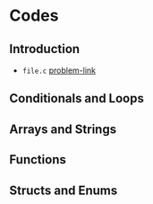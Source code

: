 # Codes
## Introduction
- `file.c` [problem-link](link)
## Conditionals and Loops
## Arrays and Strings
## Functions
## Structs and Enums